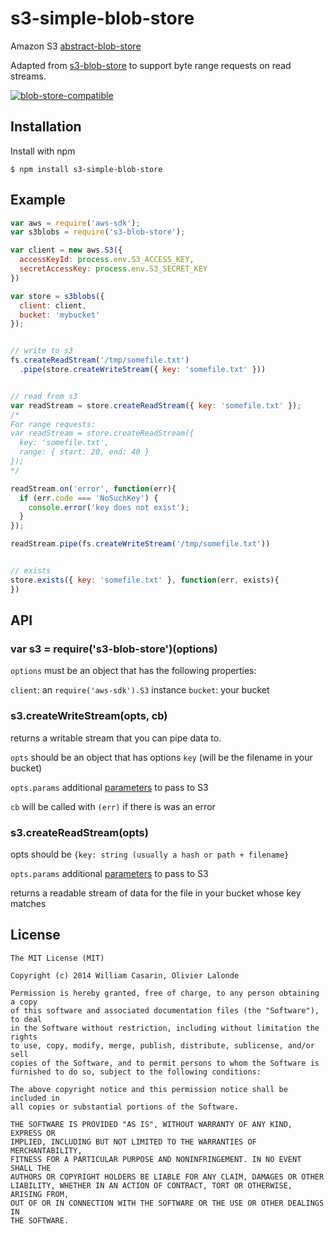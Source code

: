 
# s3-simple-blob-store

  Amazon S3 [abstract-blob-store](http://npmrepo.com/abstract-blob-store)

  Adapted from [s3-blob-store](https://github.com/jb55/s3-blob-store) to
  support byte range requests on read streams.

  [![blob-store-compatible](https://raw.githubusercontent.com/maxogden/abstract-blob-store/master/badge.png)](https://github.com/maxogden/abstract-blob-store)

## Installation

  Install with npm

    $ npm install s3-simple-blob-store

## Example

```js
var aws = require('aws-sdk');
var s3blobs = require('s3-blob-store');

var client = new aws.S3({
  accessKeyId: process.env.S3_ACCESS_KEY,
  secretAccessKey: process.env.S3_SECRET_KEY
})

var store = s3blobs({
  client: client,
  bucket: 'mybucket'
});


// write to s3
fs.createReadStream('/tmp/somefile.txt')
  .pipe(store.createWriteStream({ key: 'somefile.txt' }))


// read from s3
var readStream = store.createReadStream({ key: 'somefile.txt' });
/*
For range requests:
var readStream = store.createReadStream({
  key: 'somefile.txt',
  range: { start: 20, end: 40 }
});
*/

readStream.on('error', function(err){
  if (err.code === 'NoSuchKey') {
    console.error('key does not exist');
  }
});

readStream.pipe(fs.createWriteStream('/tmp/somefile.txt'))


// exists
store.exists({ key: 'somefile.txt' }, function(err, exists){
})
```

## API

### var s3 = require('s3-blob-store')(options)

`options` must be an object that has the following properties:

`client`: an `require('aws-sdk').S3` instance
`bucket`: your bucket

### s3.createWriteStream(opts, cb)

returns a writable stream that you can pipe data to.

`opts` should be an object that has options `key` (will be the filename in
your bucket)

`opts.params` additional [parameters](http://docs.aws.amazon.com/AWSJavaScriptSDK/latest/AWS/S3.html#putObject-property) to pass to S3

`cb` will be called with `(err)` if there is was an error

### s3.createReadStream(opts)

opts should be `{key: string (usually a hash or path + filename}`

`opts.params` additional [parameters](http://docs.aws.amazon.com/AWSJavaScriptSDK/latest/AWS/S3.html#getObject-property) to pass to S3

returns a readable stream of data for the file in your bucket whose key matches

## License

    The MIT License (MIT)

    Copyright (c) 2014 William Casarin, Olivier Lalonde

    Permission is hereby granted, free of charge, to any person obtaining a copy
    of this software and associated documentation files (the "Software"), to deal
    in the Software without restriction, including without limitation the rights
    to use, copy, modify, merge, publish, distribute, sublicense, and/or sell
    copies of the Software, and to permit persons to whom the Software is
    furnished to do so, subject to the following conditions:

    The above copyright notice and this permission notice shall be included in
    all copies or substantial portions of the Software.

    THE SOFTWARE IS PROVIDED "AS IS", WITHOUT WARRANTY OF ANY KIND, EXPRESS OR
    IMPLIED, INCLUDING BUT NOT LIMITED TO THE WARRANTIES OF MERCHANTABILITY,
    FITNESS FOR A PARTICULAR PURPOSE AND NONINFRINGEMENT. IN NO EVENT SHALL THE
    AUTHORS OR COPYRIGHT HOLDERS BE LIABLE FOR ANY CLAIM, DAMAGES OR OTHER
    LIABILITY, WHETHER IN AN ACTION OF CONTRACT, TORT OR OTHERWISE, ARISING FROM,
    OUT OF OR IN CONNECTION WITH THE SOFTWARE OR THE USE OR OTHER DEALINGS IN
    THE SOFTWARE.
